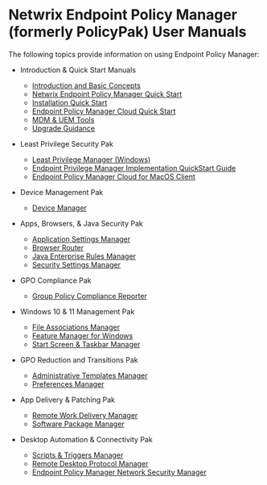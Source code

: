 # Netwrix Endpoint Policy Manager (formerly PolicyPak) User Manuals

The following topics provide information on using Endpoint Policy Manager:

- Introduction & Quick Start Manuals

  - [Introduction and Basic Concepts](/docs/endpointpolicymanager/endpointpolicymanager/basicconcepts.md)
  - [Netwrix Endpoint Policy Manager Quick Start](/docs/endpointpolicymanager/endpointpolicymanager/gettingstarted/quickstart/overview.md)
  - [Installation Quick Start](/docs/endpointpolicymanager/endpointpolicymanager/gettingstarted/quickstart/overviewinstall.md)
  - [Endpoint Policy Manager Cloud Quick Start](/docs/endpointpolicymanager/endpointpolicymanager/cloud/overview.md)
  - [MDM & UEM Tools](/docs/endpointpolicymanager/endpointpolicymanager/mdm/overview.md)
  - [Upgrade Guidance](/docs/endpointpolicymanager/endpointpolicymanager/install/upgrade/overview.md)

- Least Privilege Security Pak

  - [Least Privilege Manager (Windows)](/docs/endpointpolicymanager/endpointpolicymanager/leastprivilege/overview.md)
  - [Endpoint Privilege Manager Implementation QuickStart Guide](/docs/endpointpolicymanager/endpointpolicymanager/leastprivilege/pplpmimplementationguide.md)
  - [Endpoint Policy Manager Cloud for MacOS Client](/docs/endpointpolicymanager/endpointpolicymanager/mac/overview.md)

- Device Management Pak

  - [Device Manager](/docs/endpointpolicymanager/endpointpolicymanager/device/devicemanager/overview.md)

- Apps, Browsers, & Java Security Pak

  - [Application Settings Manager ](/docs/endpointpolicymanager/endpointpolicymanager/applicationsettings/overview.md)
  - [Browser Router](/docs/endpointpolicymanager/endpointpolicymanager/browserrouter/overview.md)
  - [Java Enterprise Rules Manager](/docs/endpointpolicymanager/endpointpolicymanager/javaenterpriserules/overview.md)
  - [Security Settings Manager](/docs/endpointpolicymanager/endpointpolicymanager/securitysettings/overview.md)

- GPO Compliance Pak

  - [Group Policy Compliance Reporter](/docs/endpointpolicymanager/endpointpolicymanager/grouppolicycompliancereporter/overview.md)

- Windows 10 & 11 Management Pak

  - [File Associations Manager](/docs/endpointpolicymanager/endpointpolicymanager/fileassociations/overview.md)
  - [Feature Manager for Windows](/docs/endpointpolicymanager/endpointpolicymanager/feature/overview.md)
  - [Start Screen & Taskbar Manager](/docs/endpointpolicymanager/endpointpolicymanager/startscreentaskbar/overview.md)

- GPO Reduction and Transitions Pak

  - [Administrative Templates Manager](/docs/endpointpolicymanager/endpointpolicymanager/adminstrativetemplates/overview.md)
  - [Preferences Manager](/docs/endpointpolicymanager/endpointpolicymanager/preferences/overview.md)

- App Delivery & Patching Pak

  - [Remote Work Delivery Manager](/docs/endpointpolicymanager/endpointpolicymanager/remoteworkdelivery/overview.md)
  - [Software Package Manager](/docs/endpointpolicymanager/endpointpolicymanager/softwarepackage/overview.md)

- Desktop Automation & Connectivity Pak

  - [Scripts & Triggers Manager](/docs/endpointpolicymanager/endpointpolicymanager/scriptstriggers/overview.md)
  - [Remote Desktop Protocol Manager](/docs/endpointpolicymanager/endpointpolicymanager/remotedesktopprotocol/overview.md)
  - [Endpoint Policy Manager Network Security Manager](/docs/endpointpolicymanager/endpointpolicymanager/scriptstriggers/networksecuritymanager.md)
